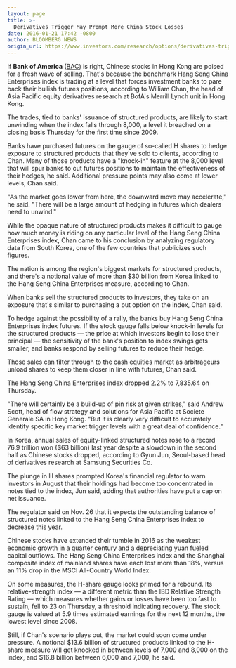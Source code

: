 ```yaml
---
layout: page
title: >-
  Derivatives Trigger May Prompt More China Stock Losses
date: 2016-01-21 17:42 -0800
author: BLOOMBERG NEWS
origin_url: https://www.investors.com/research/options/derivatives-trigger-may-prompt-more-china-stock-losses/
---
```





If **Bank of America** ([BAC](https://research.investors.com/quote.aspx?symbol=BAC)) is right, Chinese stocks in Hong Kong are poised for a fresh wave of selling. That's because the benchmark Hang Seng China Enterprises index is trading at a level that forces investment banks to pare back their bullish futures positions, according to William Chan, the head of Asia Pacific equity derivatives research at BofA's Merrill Lynch unit in Hong Kong.


The trades, tied to banks' issuance of structured products, are likely to start unwinding when the index falls through 8,000, a level it breached on a closing basis Thursday for the first time since 2009.


Banks have purchased futures on the gauge of so-called H shares to hedge exposure to structured products that they've sold to clients, according to Chan. Many of those products have a "knock-in" feature at the 8,000 level that will spur banks to cut futures positions to maintain the effectiveness of their hedges, he said. Additional pressure points may also come at lower levels, Chan said.


"As the market goes lower from here, the downward move may accelerate," he said. "There will be a large amount of hedging in futures which dealers need to unwind."


While the opaque nature of structured products makes it difficult to gauge how much money is riding on any particular level of the Hang Seng China Enterprises index, Chan came to his conclusion by analyzing regulatory data from South Korea, one of the few countries that publicizes such figures.


The nation is among the region's biggest markets for structured products, and there's a notional value of more than $30 billion from Korea linked to the Hang Seng China Enterprises measure, according to Chan.


When banks sell the structured products to investors, they take on an exposure that's similar to purchasing a put option on the index, Chan said.


To hedge against the possibility of a rally, the banks buy Hang Seng China Enterprises index futures. If the stock gauge falls below knock-in levels for the structured products — the price at which investors begin to lose their principal — the sensitivity of the bank's position to index swings gets smaller, and banks respond by selling futures to reduce their hedge.


Those sales can filter through to the cash equities market as arbitrageurs unload shares to keep them closer in line with futures, Chan said.


The Hang Seng China Enterprises index dropped 2.2% to 7,835.64 on Thursday.


"There will certainly be a build-up of pin risk at given strikes," said Andrew Scott, head of flow strategy and solutions for Asia Pacific at Societe Generale SA in Hong Kong. "But it is clearly very difficult to accurately identify specific key market trigger levels with a great deal of confidence."


In Korea, annual sales of equity-linked structured notes rose to a record 76.9 trillion won ($63 billion) last year despite a slowdown in the second half as Chinese stocks dropped, according to Gyun Jun, Seoul-based head of derivatives research at Samsung Securities Co.


The plunge in H shares prompted Korea's financial regulator to warn investors in August that their holdings had become too concentrated in notes tied to the index, Jun said, adding that authorities have put a cap on net issuance.


The regulator said on Nov. 26 that it expects the outstanding balance of structured notes linked to the Hang Seng China Enterprises index to decrease this year.


Chinese stocks have extended their tumble in 2016 as the weakest economic growth in a quarter century and a depreciating yuan fueled capital outflows. The Hang Seng China Enterprises index and the Shanghai composite index of mainland shares have each lost more than 18%, versus an 11% drop in the MSCI All-Country World Index.


On some measures, the H-share gauge looks primed for a rebound. Its relative-strength index — a different metric than the IBD Relative Strength Rating — which measures whether gains or losses have been too fast to sustain, fell to 23 on Thursday, a threshold indicating recovery. The stock gauge is valued at 5.9 times estimated earnings for the next 12 months, the lowest level since 2008.


Still, if Chan's scenario plays out, the market could soon come under pressure. A notional $13.6 billion of structured products linked to the H-share measure will get knocked in between levels of 7,000 and 8,000 on the index, and $16.8 billion between 6,000 and 7,000, he said.





